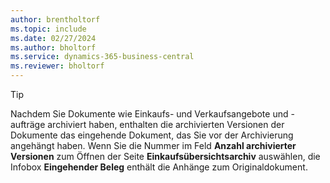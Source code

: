```yaml
---
author: brentholtorf
ms.topic: include
ms.date: 02/27/2024
ms.author: bholtorf
ms.service: dynamics-365-business-central
ms.reviewer: bholtorf
---
```


> [!TIP]
> Nachdem Sie Dokumente wie Einkaufs- und Verkaufsangebote und -aufträge archiviert haben, enthalten die archivierten Versionen der Dokumente das eingehende Dokument, das Sie vor der Archivierung angehängt haben. Wenn Sie die Nummer im Feld **Anzahl archivierter Versionen** zum Öffnen der Seite **Einkaufsübersichtsarchiv** auswählen, die Infobox **Eingehender Beleg** enthält die Anhänge zum Originaldokument.

